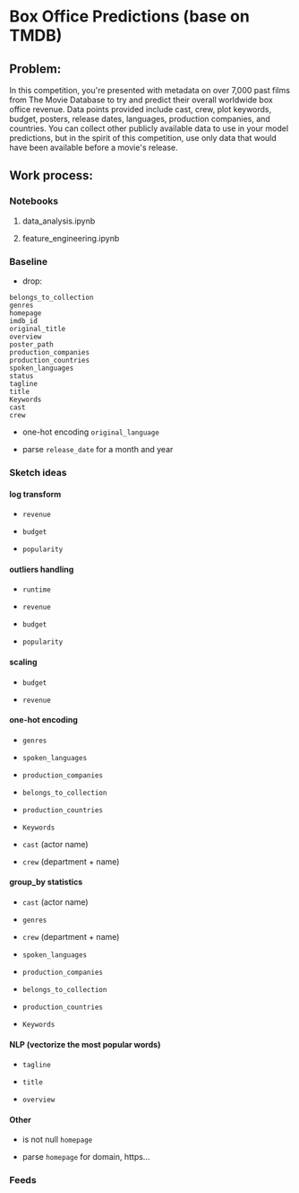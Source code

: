 # Box Office Predictions (base on TMDB)

## Problem:

In this competition, you're presented with metadata on over 7,000 past films from The Movie Database to try and predict their overall worldwide box office revenue. Data points provided include cast, crew, plot keywords, budget, posters, release dates, languages, production companies, and countries. You can collect other publicly available data to use in your model predictions, but in the spirit of this competition, use only data that would have been available before a movie's release.

## Work process:

### Notebooks

1. data_analysis.ipynb
   
2. feature_engineering.ipynb

### Baseline
* drop:
```
belongs_to_collection
genres
homepage
imdb_id
original_title
overview
poster_path
production_companies
production_countries
spoken_languages
status
tagline
title
Keywords
cast
crew
```
* one-hot encoding ```original_language```

* parse ```release_date``` for a month and year


### Sketch ideas

#### log transform

* ```revenue```

* ```budget```
  
* ```popularity```

#### outliers handling

* ```runtime```

* ```revenue```

* ```budget```
  
* ```popularity```

#### scaling

* ```budget```

* ```revenue```

#### one-hot encoding

* ```genres```

* ```spoken_languages```

* ```production_companies```

* ```belongs_to_collection```

* ```production_countries```

* ```Keywords```

* ```cast``` (actor name)

* ```crew``` (department + name)

#### group_by statistics

* ```cast``` (actor name)

* ```genres```

* ```crew``` (department + name)

* ```spoken_languages```

* ```production_companies```

* ```belongs_to_collection```

* ```production_countries```

* ```Keywords```

#### NLP (vectorize the most popular words)

* ```tagline```

* ```title```

* ```overview```

#### Other

* is not null ```homepage```

* parse ```homepage``` for domain, https...

### Feeds